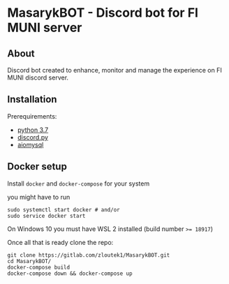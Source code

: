 # MasarykBOT - Discord bot for FI MUNI server

## About

Discord bot created to enhance, monitor and manage the experience on FI MUNI discord server.

## Installation

Prerequirements:
- [python 3.7](https://www.python.org/downloads/)
- [discord.py](https://discordpy.readthedocs.io/en/latest/intro.html#installing)
- [aiomysql](https://github.com/aio-libs/aiomysql)

## Docker setup

Install `docker` and `docker-compose` for your system

you might have to run
```
sudo systemctl start docker # and/or
sudo service docker start
```

On Windows 10 you must have WSL 2 installed (build number `>= 18917`)

Once all that is ready clone the repo:
```
git clone https://gitlab.com/zloutek1/MasarykBOT.git
cd MasarykBOT/
docker-compose build
docker-compose down && docker-compose up
```
